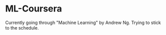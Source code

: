 # ML-Coursera

Currently going through "Machine Learning" by Andrew Ng. Trying to stick to the schedule.
